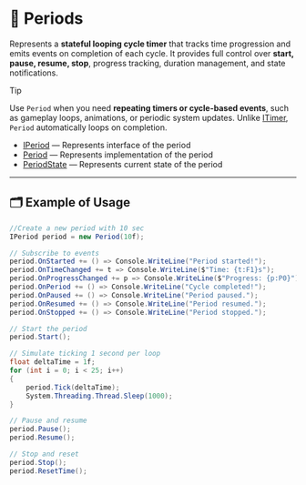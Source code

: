 # 🧩 Periods

Represents a **stateful looping cycle timer** that tracks time progression and emits events on completion of each cycle.
It provides full control over **start, pause, resume, stop**, progress tracking, duration management, and state notifications.

> [!TIP]
> Use `Period` when you need **repeating timers or
> cycle-based events**, such as gameplay loops, animations, or periodic system updates. Unlike [ITimer](ITimer.md),
> `Period` automatically loops on completion.

- [IPeriod](IPeriod.md) — Represents interface of the period
- [Period](Period.md) — Represents implementation of the period
- [PeriodState](PeriodState.md) — Represents current state of the period

---

## 🗂 Example of Usage

```csharp
//Create a new period with 10 sec
IPeriod period = new Period(10f);

// Subscribe to events
period.OnStarted += () => Console.WriteLine("Period started!");
period.OnTimeChanged += t => Console.WriteLine($"Time: {t:F1}s");
period.OnProgressChanged += p => Console.WriteLine($"Progress: {p:P0}");
period.OnPeriod += () => Console.WriteLine("Cycle completed!");
period.OnPaused += () => Console.WriteLine("Period paused.");
period.OnResumed += () => Console.WriteLine("Period resumed.");
period.OnStopped += () => Console.WriteLine("Period stopped.");

// Start the period
period.Start();

// Simulate ticking 1 second per loop
float deltaTime = 1f;
for (int i = 0; i < 25; i++)
{
    period.Tick(deltaTime);
    System.Threading.Thread.Sleep(1000);
}

// Pause and resume
period.Pause();
period.Resume();

// Stop and reset
period.Stop();
period.ResetTime();
```